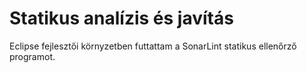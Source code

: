 # Statikus analízis és javítás

Eclipse fejlesztői környzetben futtattam a SonarLint statikus ellenőrző programot.
